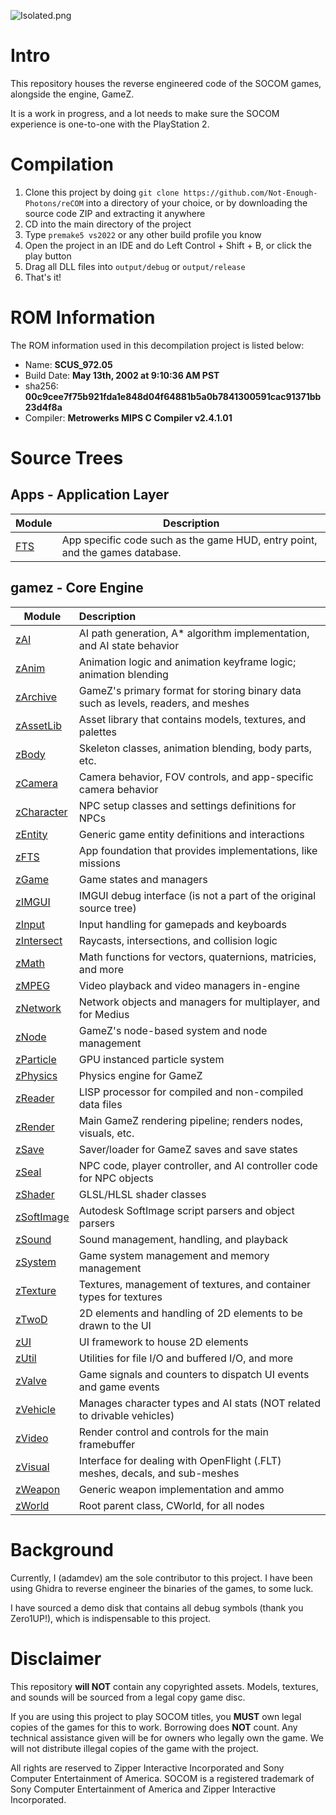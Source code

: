 ![Isolated.png](https://github.com/Not-Enough-Photons/reCOM/blob/main/img/recom-logo.png?raw=true)

# Intro
This repository houses the reverse engineered code of the SOCOM games, alongside the engine, GameZ.

It is a work in progress, and a lot needs to make sure the SOCOM experience is one-to-one with the PlayStation 2.

# Compilation
1. Clone this project by doing ``git clone https://github.com/Not-Enough-Photons/reCOM`` into a directory of your choice, or by downloading the source code ZIP and extracting it anywhere
2. CD into the main directory of the project
3. Type ``premake5 vs2022`` or any other build profile you know
4. Open the project in an IDE and do Left Control + Shift + B, or click the play button
5. Drag all DLL files into ``output/debug`` or ``output/release``
6. That's it!

# ROM Information
The ROM information used in this decompilation project is listed below:
- Name: **SCUS_972.05**
- Build Date: **May 13th, 2002 at 9:10:36 AM PST**
- sha256: **00c9cee7f75b921fda1e848d04f64881b5a0b7841300591cac91371bb23d4f8a**
- Compiler: **Metrowerks MIPS C Compiler v2.4.1.01**

# Source Trees
## Apps - Application Layer
| Module | Description |
| ------ | ----------- |
| [FTS](https://github.com/Not-Enough-Photons/reCOM/tree/main/src/Apps/FTS) | App specific code such as the game HUD, entry point, and the games database. |

## gamez - Core Engine
| Module | Description |
| ------ | :---------- |
| [zAI](https://github.com/Not-Enough-Photons/reCOM/tree/main/src/gamez/zAI) | AI path generation, A* algorithm implementation, and AI state behavior |
| [zAnim](https://github.com/Not-Enough-Photons/reCOM/tree/main/src/gamez/zAnim) | Animation logic and animation keyframe logic; animation blending |
| [zArchive](https://github.com/Not-Enough-Photons/reCOM/tree/main/src/gamez/zArchive) | GameZ's primary format for storing binary data such as levels, readers, and meshes |
| [zAssetLib](https://github.com/Not-Enough-Photons/reCOM/tree/main/src/gamez/zAssetLib) | Asset library that contains models, textures, and palettes |
| [zBody](https://github.com/Not-Enough-Photons/reCOM/tree/main/src/gamez/zBody) | Skeleton classes, animation blending, body parts, etc. |
| [zCamera](https://github.com/Not-Enough-Photons/reCOM/tree/main/src/gamez/zCamera) | Camera behavior, FOV controls, and app-specific camera behavior |
| [zCharacter](https://github.com/Not-Enough-Photons/reCOM/tree/main/src/gamez/zCharacter) | NPC setup classes and settings definitions for NPCs |
| [zEntity](https://github.com/Not-Enough-Photons/reCOM/tree/main/src/gamez/zEntity) | Generic game entity definitions and interactions |
| [zFTS](https://github.com/Not-Enough-Photons/reCOM/tree/main/src/gamez/zFTS) | App foundation that provides implementations, like missions |
| [zGame](https://github.com/Not-Enough-Photons/reCOM/tree/main/src/gamez/zGame) | Game states and managers |
| [zIMGUI](https://github.com/Not-Enough-Photons/reCOM/tree/main/src/gamez/zIMGUI) | IMGUI debug interface (is not a part of the original source tree) |
| [zInput](https://github.com/Not-Enough-Photons/reCOM/tree/main/src/gamez/zInput) | Input handling for gamepads and keyboards |
| [zIntersect](https://github.com/Not-Enough-Photons/reCOM/tree/main/src/gamez/zIntersect) | Raycasts, intersections, and collision logic |
| [zMath](https://github.com/Not-Enough-Photons/reCOM/tree/main/src/gamez/zMath) | Math functions for vectors, quaternions, matricies, and more |
| [zMPEG](https://github.com/Not-Enough-Photons/reCOM/tree/main/src/gamez/zMPEG) | Video playback and video managers in-engine |
| [zNetwork](https://github.com/Not-Enough-Photons/reCOM/tree/main/src/gamez/zNetwork) | Network objects and managers for multiplayer, and for Medius |
| [zNode](https://github.com/Not-Enough-Photons/reCOM/tree/main/src/gamez/zNode) | GameZ's node-based system and node management |
| [zParticle](https://github.com/Not-Enough-Photons/reCOM/tree/main/src/gamez/zParticle) | GPU instanced particle system |
| [zPhysics](https://github.com/Not-Enough-Photons/reCOM/tree/main/src/gamez/zPhysics) | Physics engine for GameZ |
| [zReader](https://github.com/Not-Enough-Photons/reCOM/tree/main/src/gamez/zReader) | LISP processor for compiled and non-compiled data files |
| [zRender](https://github.com/Not-Enough-Photons/reCOM/tree/main/src/gamez/zRender) | Main GameZ rendering pipeline; renders nodes, visuals, etc. |
| [zSave](https://github.com/Not-Enough-Photons/reCOM/tree/main/src/gamez/zSave) | Saver/loader for GameZ saves and save states |
| [zSeal](https://github.com/Not-Enough-Photons/reCOM/tree/main/src/gamez/zSeal) | NPC code, player controller, and AI controller code for NPC objects |
| [zShader](https://github.com/Not-Enough-Photons/reCOM/tree/main/src/gamez/zShader) | GLSL/HLSL shader classes |
| [zSoftImage](https://github.com/Not-Enough-Photons/reCOM/tree/main/src/gamez/zSoftImage) | Autodesk SoftImage script parsers and object parsers |
| [zSound](https://github.com/Not-Enough-Photons/reCOM/tree/main/src/gamez/zSound) | Sound management, handling, and playback |
| [zSystem](https://github.com/Not-Enough-Photons/reCOM/tree/main/src/gamez/zSystem) | Game system management and memory management |
| [zTexture](https://github.com/Not-Enough-Photons/reCOM/tree/main/src/gamez/zTexture) | Textures, management of textures, and container types for textures |
| [zTwoD](https://github.com/Not-Enough-Photons/reCOM/tree/main/src/gamez/zTwoD) | 2D elements and handling of 2D elements to be drawn to the UI |
| [zUI](https://github.com/Not-Enough-Photons/reCOM/tree/main/src/gamez/zUI) | UI framework to house 2D elements |
| [zUtil](https://github.com/Not-Enough-Photons/reCOM/tree/main/src/gamez/zUtil) | Utilities for file I/O and buffered I/O, and more |
| [zValve](https://github.com/Not-Enough-Photons/reCOM/tree/main/src/gamez/zValve) | Game signals and counters to dispatch UI events and game events |
| [zVehicle](https://github.com/Not-Enough-Photons/reCOM/tree/main/src/gamez/zVehicle) | Manages character types and AI stats (NOT related to drivable vehicles) |
| [zVideo](https://github.com/Not-Enough-Photons/reCOM/tree/main/src/gamez/zVideo) | Render control and controls for the main framebuffer |
| [zVisual](https://github.com/Not-Enough-Photons/reCOM/tree/main/src/gamez/zVisual) | Interface for dealing with OpenFlight (.FLT) meshes, decals, and sub-meshes |
| [zWeapon](https://github.com/Not-Enough-Photons/reCOM/tree/main/src/gamez/zWeapon) | Generic weapon implementation and ammo |
| [zWorld](https://github.com/Not-Enough-Photons/reCOM/tree/main/src/gamez/zWorld) | Root parent class, CWorld, for all nodes |

# Background
Currently, I (adamdev) am the sole contributor to this project. I have been using Ghidra to reverse engineer the binaries of the games, to some luck.

I have sourced a demo disk that contains all debug symbols (thank you Zero1UP!), which is indispensable to this project.

# Disclaimer
This repository **will NOT** contain any copyrighted assets. Models, textures, and sounds will be sourced from a legal copy game disc.

If you are using this project to play SOCOM titles, you **MUST** own legal copies of the games for this to work. Borrowing does **NOT** count. Any technical assistance given will be for owners who legally own the game. We will not distribute illegal copies of the game with the project.

All rights are reserved to Zipper Interactive Incorporated and Sony Computer Entertainment of America. SOCOM is a registered trademark of Sony Computer Entertainment of America and Zipper Interactive Incorporated.
